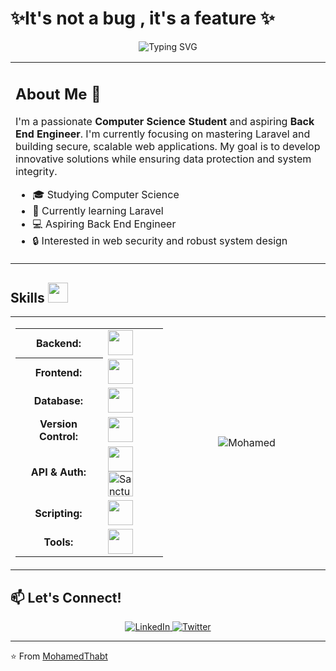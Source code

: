 # ✨It's not a bug , it's a feature ✨
<p align="center">
  <img src="https://readme-typing-svg.herokuapp.com?font=Fira+Code&pause=1000&color=2E9AE1&center=true&vCenter=true&width=435&lines=Always+learning%2C+always+growing;Passionate+about+web+development;Building+the+future+with+code" alt="Typing SVG" />
</p>

<table style="border: none;">
  <tr style="border: none;">
    <td width="100%" style="border: none;">
      <h2>About Me 🚀</h2>
      <p>I'm a passionate <strong>Computer Science Student</strong> and aspiring <strong>Back End Engineer</strong>. I'm currently focusing on mastering Laravel and building secure, scalable web applications. My goal is to develop innovative solutions while ensuring data protection and system integrity.</p>
      <ul>
        <li>🎓 Studying Computer Science</li>
        <li>🌱 Currently learning Laravel</li>
        <li>💻 Aspiring Back End Engineer</li>
        <li>🔒 Interested in web security and robust system design</li>
      </ul>
    </td>
  </tr>
</table>

## Skills <img src="https://media2.giphy.com/media/QssGEmpkyEOhBCb7e1/giphy.gif?cid=ecf05e47a0n3gi1bfqntqmob8g9aid1oyj2wr3ds3mg700bl&rid=giphy.gif" width="32px">
<table style="border: none;">
  <tr style="border: none;">
    <td style="border: none;">
      <table>
        <tr>
          <th style="font-weight: bold; padding-right: 10px; vertical-align: center; border: none;">Backend:</th>
          <td>
            <img height="40" src="https://skillicons.dev/icons?i=php,laravel,go"/>
          </td>
        </tr>
        <tr>
          <th style="font-weight: bold; padding-right: 10px; vertical-align: center;">Frontend:</th>
          <td>
            <img height="40" src="https://skillicons.dev/icons?i=html,css,js,bootstrap"/>
          </td>
        </tr>
        <tr>
          <th style="font-weight: bold; padding-right: 10px; vertical-align: center; border: none;">Database:</th>
          <td>
            <img height="40" src="https://skillicons.dev/icons?i=mysql,mongodb,redis"/>
          </td>
        </tr>
        <tr>
          <th style="font-weight: bold; padding-right: 10px; vertical-align: center; border: none;">Version Control:</th>
          <td>
            <img height="40" src="https://skillicons.dev/icons?i=git,github"/>
          </td>
        </tr>
        <tr>
          <th style="font-weight: bold; padding-right: 10px; vertical-align: center; border: none;">API & Auth:</th>
          <td>
            <img height="40" src="https://skillicons.dev/icons?i=postman"/>
            <img height="40" src="https://img.shields.io/badge/Sanctum-Auth-blue?style=flat-square&logo=laravel&logoColor=white" alt="Sanctum" />
          </td>
        </tr>
        <tr>
          <th style="font-weight: bold; padding-right: 10px; vertical-align: center; border: none;">Scripting:</th>
          <td>
            <img height="40" src="https://skillicons.dev/icons?i=bash"/>
          </td>
        </tr>
        <tr>
          <th style="font-weight: bold; padding-right: 10px; vertical-align: center; border: none;">Tools:</th>
          <td>
            <img height="40" src="https://skillicons.dev/icons?i=vscode,docker,figma,notion"/>
          </td>
        </tr>
      </table>
    </td>
    <td width="50%" align="center" style="border: none;">
      <img src="https://media.giphy.com/media/WUlplcMpOCEmTGBtBW/giphy.gif" alt="Mohamed" />
    </td>
  </tr>
</table>

## 📫 Let's Connect!

<p align="center">
  <a href="https://www.linkedin.com/in/mohamed-thabet-5694462a0" target="_blank">
    <img src="https://img.shields.io/badge/LinkedIn-0077B5?style=for-the-badge&logo=linkedin&logoColor=white" alt="LinkedIn"/>
  </a>
  <a href="https://twitter.com/Mohamed13546660" target="_blank">
    <img src="https://img.shields.io/badge/Twitter-1DA1F2?style=for-the-badge&logo=twitter&logoColor=white" alt="Twitter"/>
  </a>
</p>

---

⭐️ From [MohamedThabt](https://github.com/MohamedThabt)
